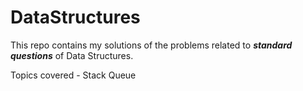 # DataStructures

This repo contains my solutions of the problems related to _**standard questions**_ of Data Structures.

Topics covered - 
Stack
Queue
